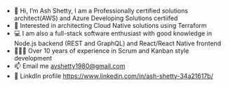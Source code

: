 - 👋 Hi, I’m Ash Shetty, I am a Professionally certified solutions architect(AWS) and Azure Developing Solutions certiifed
- 👀 Interested in architecting Cloud Native solutions using Terraform
- :computer: I am also a full-stack software enthusiast with good knowledge in Node.js backend (REST and GraphQL) and React/React Native frontend
- 🧑🏾‍💻 Over 10 years of experience in Scrum and Kanban style development
- 📫 Email me avshetty1980@gmail.com
- :house_with_garden: LinkdIn profile https://www.linkedin.com/in/ash-shetty-34a21617b/

<!---
avshetty1980/avshetty1980 is a ✨ special ✨ repository because its `README.md` (this file) appears on your GitHub profile.
You can click the Preview link to take a look at your changes.
--->
